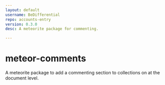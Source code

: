 ```yaml
---
layout: default
username: BeDifferential
repo: accounts-entry
version: 0.3.0
desc: A meteorite package for commenting.

---
```

# meteor-comments

A meteorite package to add a commenting section to collections on at the document level.
